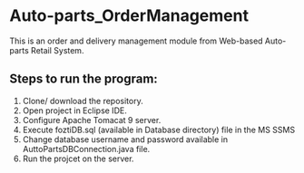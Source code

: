 # Auto-parts_OrderManagement

This is an order and delivery management module from Web-based Auto-parts Retail System.

## Steps to run the program:
1. Clone/ download the repository.
2. Open project in Eclipse IDE.
3. Configure Apache Tomacat 9 server.
4. Execute foztiDB.sql (available in Database directory) file in the MS SSMS
5. Change database username and password available in AuttoPartsDBConnection.java file.
6. Run the projcet on the server.
